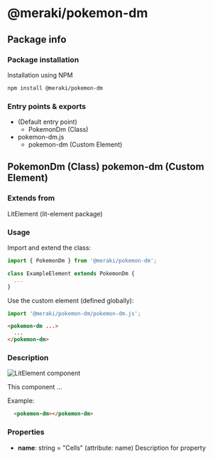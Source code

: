 # @meraki/pokemon-dm

## Package info

### Package installation

Installation using NPM

```bash
npm install @meraki/pokemon-dm
```

### Entry points & exports

- (Default entry point)
  - PokemonDm (Class)
- pokemon-dm.js
  - pokemon-dm (Custom Element)


## PokemonDm (Class) pokemon-dm (Custom Element) 

### Extends from

LitElement (lit-element package)

### Usage

Import and extend the class:

```js
import { PokemonDm } from '@meraki/pokemon-dm';

class ExampleElement extends PokemonDm {
  ...
}
```

Use the custom element (defined globally):

```js
import '@meraki/pokemon-dm/pokemon-dm.js';
```

```html
<pokemon-dm ...>
  ...
</pokemon-dm>
```

### Description

![LitElement component](https://img.shields.io/badge/litElement-component-blue.svg)

This component ...

Example:

```html
  <pokemon-dm></pokemon-dm>
```

### Properties

- **name**: string = "Cells" (attribute: name)
    Description for property
